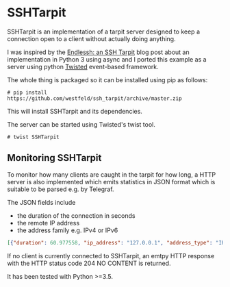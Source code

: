 # SSHTarpit

SSHTarpit is an implementation of a tarpit server designed to keep a connection
open to a client without actually doing anything.

I was inspired by the [Endlessh: an SSH Tarpit](https://nullprogram.com/blog/2019/03/22/)
blog post about an implementation in Python 3 using async and I ported this
example as a server using python [Twisted](https://twistedmatrix.com)
event-based framework.

The whole thing is packaged so it can be installed using pip as follows:

````console
# pip install https://github.com/westfeld/ssh_tarpit/archive/master.zip
````

This will install SSHTarpit and its dependencies.

The server can be started using Twisted's twist tool.

````console
# twist SSHTarpit
````

## Monitoring SSHTarpit

To monitor how many clients are caught in the tarpit for how long, a HTTP
server is also implemented which emits statistics in JSON format which is
suitable to be parsed e.g. by Telegraf.

The JSON fields include 

* the duration of the connection in seconds
* the remote IP address
* the address family e.g. IPv4 or IPv6

````JSON
[{"duration": 60.977558, "ip_address": "127.0.0.1", "address_type": "IPv4"}]
````

If no client is currently connected to SSHTarpit, an emtpy HTTP response
with the HTTP status code 204 NO CONTENT is returned.

It has been tested with Python >=3.5.
